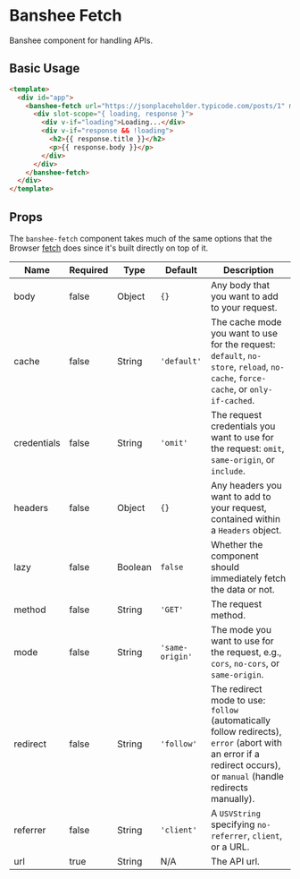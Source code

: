 # Banshee Fetch

Banshee component for handling APIs.

## Basic Usage

```html
<template>
  <div id="app">
    <banshee-fetch url="https://jsonplaceholder.typicode.com/posts/1" mode="cors">
      <div slot-scope="{ loading, response }">
        <div v-if="loading">Loading...</div>
        <div v-if="response && !loading">
          <h2>{{ response.title }}</h2>
          <p>{{ response.body }}</p>
        </div>
      </div>
    </banshee-fetch>
  </div>
</template>
```

## Props

The `banshee-fetch` component takes much of the same options that the Browser [fetch](https://developer.mozilla.org/en-US/docs/Web/API/WindowOrWorkerGlobalScope/fetch) does since it's built directly on top of it.

| Name | Required | Type | Default | Description |
| ---  | ---      | ---  | ---     | ---         |
| body   | false     | Object | `{}` | Any body that you want to add to your request. |
| cache | false  | String | `'default'` | The cache mode you want to use for the request: `default`, `no-store`, `reload`, `no-cache`, `force-cache`, or `only-if-cached`.  |
| credentials | false | String | `'omit'` | The request credentials you want to use for the request: `omit`, `same-origin`, or `include`. |
| headers | false | Object | `{}` | Any headers you want to add to your request, contained within a `Headers` object. |
| lazy | false | Boolean | `false` | Whether the component should immediately fetch the data or not. |
| method | false | String | `'GET'` | The request method. |
| mode   | false | String | `'same-origin'` | The mode you want to use for the request, e.g., `cors`, `no-cors`, or `same-origin`. |
| redirect | false | String | `'follow'` | The redirect mode to use: `follow` (automatically follow redirects), `error` (abort with an error if a redirect occurs), or `manual` (handle redirects manually). |
| referrer | false | String | `'client'` | A `USVString` specifying `no-referrer`, `client`, or a URL. |
| url | true | String | N/A | The API url. |

